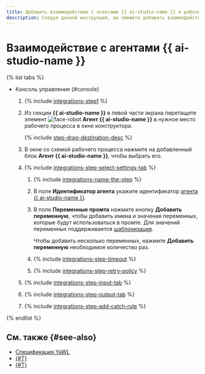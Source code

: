 ```yaml
---
title: Добавить взаимодействие с агентами {{ ai-studio-name }} в рабочий процесс {{ sw-name }}
description: Следуя данной инструкции, вы сможете добавить взаимодействие с агентами {{ ai-studio-name }} в рабочий процесс {{ sw-full-name }} с помощью конструктора шагов рабочего процесса.
---
```


# Взаимодействие с агентами {{ ai-studio-name }}

{% list tabs %}

- Консоль управления {#console}

  1. {% include [integrations-step1](../../../../_includes/serverless-integrations/workflows-constructor/integrations-step1.md) %} 
  1. Из секции **{{ ai-studio-name }}** в левой части экрана перетащите элемент ![face-robot](../../../../_assets/console-icons/face-robot.svg) **Агент {{ ai-studio-name }}** в нужное место рабочего процесса в окне конструктора.

      {% include [step-drag-destination-desc](../../../../_includes/serverless-integrations/workflows-constructor/step-drag-destination-desc.md) %}
  1. В окне со схемой рабочего процесса нажмите на добавленный блок **Агент {{ ai-studio-name }}**, чтобы выбрать его.
  1. {% include [integrations-step-select-settings-tab](../../../../_includes/serverless-integrations/workflows-constructor/integrations-step-select-settings-tab.md) %}

      1. {% include [integrations-name-the-step](../../../../_includes/serverless-integrations/workflows-constructor/integrations-name-the-step.md) %}
      1. В поле **Идентификатор агента** укажите идентификатор [агента {{ ai-studio-name }}](../../../../ai-studio/concepts/agents/index.md).
      1. В поле **Переменные промта** нажмите кнопку **Добавить переменную**, чтобы добавить имена и значения переменных, которые будут использоваться в промте. Для значений переменных поддерживается [шаблонизация](../../../concepts/workflows/templating.md).

          Чтобы добавить несколько переменных, нажмите **Добавить переменную** необходимое количество раз.

      1. {% include [integrations-step-timeout](../../../../_includes/serverless-integrations/workflows-constructor/integrations-step-timeout.md) %}
      1. {% include [integrations-step-retry-policy](../../../../_includes/serverless-integrations/workflows-constructor/integrations-step-retry-policy.md) %}
  1. {% include [integrations-step-input-tab](../../../../_includes/serverless-integrations/workflows-constructor/integrations-step-input-tab.md) %}
  1. {% include [integrations-step-output-tab](../../../../_includes/serverless-integrations/workflows-constructor/integrations-step-output-tab.md) %}
  1. {% include [integrations-step-add-catch-rule](../../../../_includes/serverless-integrations/workflows-constructor/integrations-step-add-catch-rule.md) %}

{% endlist %}

## См. также {#see-also}

* [Спецификация YaWL](../../../concepts/workflows/yawl/integration/aistudioagent.md)
* [{#T}](../workflow/create-constructor.md)
* [{#T}](../workflow/update.md)
